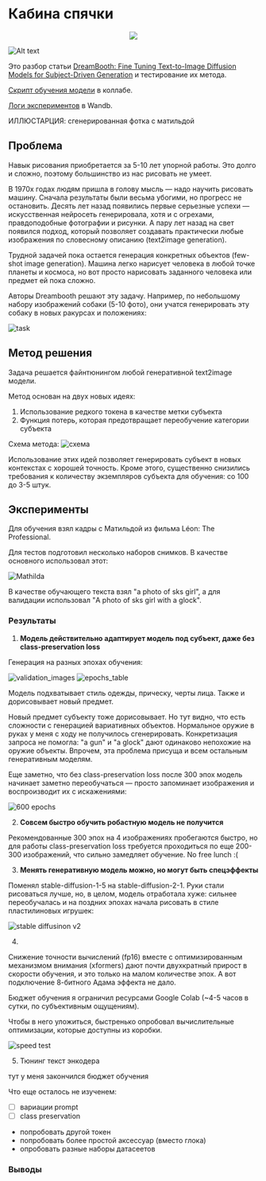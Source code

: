 # Кабина спячки

<p align="center">
  <img src="assets/poster_girl_1.png">
</p>


![Alt text](assets/poster_girl_1.png) 

Это разбор статьи [DreamBooth: Fine Tuning Text-to-Image Diffusion Models for Subject-Driven Generation](https://arxiv.org/abs/2208.12242) и тестирование их метода.

[Скрипт обучения модели](https://colab.research.google.com/github/axchizhov/kabina_spyachky/blob/main/train.ipynb) в коллабе.

[Логи экспериментов](https://wandb.ai/axchizhov/dreambooth-lora/table) в Wandb.

ИЛЛЮСТАРЦИЯ: сгенерированная фотка с матильдой


## Проблема

Навык рисования приобретается за 5-10 лет упорной работы. Это долго и сложно, поэтому большинство из нас рисовать не умеет.

В 1970х годах людям пришла в голову мысль — надо научить рисовать машину. Сначала результаты были весьма убогими, но прогресс не остановить. Десять лет назад появились первые серьезные успехи — искусственная нейросеть генерировала, хотя и с огрехами, правдоподобные фотографии и рисунки. А пару лет назад на свет появился подход, который позволяет создавать практически любые изображения по словесному описанию (text2image generation).

Трудной задачей пока остается генерация конкретных объектов (few-shot image generation). Машина легко нарисует человека в любой точке планеты и космоса, но вот просто нарисовать заданного человека или предмет ей пока сложно. 

Авторы Dreambooth решают эту задачу. Например, по небольшому набору изображений собаки (5-10 фото), они учатся генерировать эту собаку в новых ракурсах и положениях:

![task](assets/task.png)

## Метод решения

Задача решается файнтюнингом любой генеративной text2image модели. 

Метод основан на двух новых идеях:

1. Использование редкого токена в качестве метки субъекта
2. Функция потерь, которая предотвращает переобучение категории субъекта

Схема метода:
![схема](assets/approach.png)

Использование этих идей позволяет генерировать субъект в новых контекстах с хорошей точность. Кроме этого, существенно снизились требования к количеству экземпляров субъекта для обучения: со 100 до 3-5 штук.



## Эксперименты

Для обучения взял кадры с Матильдой из фильма Léon: The Professional.

Для тестов подготовил несколько наборов снимков. В качестве основного использовал этот:

![Mathilda](assets/Mathilda_orig.png)

В качестве обучающего текста взял "a photo of sks girl", а для валидации использовал "A photo of sks girl with a glock".

### Результаты

1. **Модель действительно адаптирует модель под субъект, даже без class-preservation loss**

Генерация на разных эпохах обучения:

![validation_images](assets/validation_images.png)
![epochs_table](assets/epochs_table.png)

Модель подхватывает стиль одежды, прическу, черты лица. Также  и дорисовывает новый предмет.

Новый предмет субъекту тоже дорисовывает. Но тут видно, что есть сложности с генерацией вариативных объектов. Нормальное оружие в руках у меня с ходу не получилось сгенерировать. Конкретизация запроса не помогла: "a gun" и "a glock" дают одинаково непохожие на оружие объекты. Впрочем, эта проблема присуща и всем остальным генеративным моделям.

Еще заметно, что без class-preservation loss после 300 эпох модель начинает заметно переобучаться — просто запоминает изображения и воспроизводит их с искажениями:

![600 epochs](assets/600_epochs.png)

2. **Совсем быстро обучить робастную модель не получится**

Рекомендованные 300 эпох на 4 изображениях пробегаются быстро, но для работы class-preservation loss требуется проходиться по еще 200-300 изображений, что сильно замедляет обучение. No free lunch :(

3. **Менять генеративную модель можно, но могут быть спецэффекты**

Поменял stable-diffusion-1-5 на stable-diffusion-2-1. Руки стали рисоваться лучше, но, в целом, модель отработала хуже: сильнее переобучалась и на поздних эпохах начала рисовать в стиле пластилиновых игрушек:

![stable diffusinon v2](assets/diffusion_v2.png)

4. 

Снижение точности вычислений (fp16) вместе с оптимизированным механизмом внимания (xformers) дают почти двухкратный прирост в скорости обучения, и это только на малом количестве эпох. А вот подключение 8-битного Адама эффекта не дало.


Бюджет обучения я ограничил ресурсами Google Colab (~4-5 часов в сутки, по субъективным ощущениям).

Чтобы в него уложиться, быстренько опробовал вычислительные оптимизации, которые доступны из коробки.

![speed test](assets/speed.png)


5. Тюнинг текст энкодера

тут у меня закончился бюджет обучения

Что еще осталось не изученем:
- [ ] вариации prompt
- [ ] class preservation
- попробовать другой токен
- попробовать более простой аксессуар (вместо глока)
- опробовать разные наборы датасеетов

### Выводы


